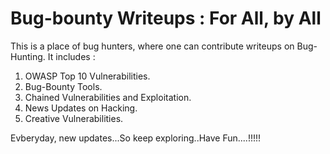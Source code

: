 # Bug-bounty Writeups : For All, by All
This is a place of bug hunters, where one can contribute writeups on Bug-Hunting. It includes :

1) OWASP Top 10 Vulnerabilities.
2) Bug-Bounty Tools.
3) Chained Vulnerabilities and Exploitation.
4) News Updates on Hacking.
5) Creative Vulnerabilities.

Evberyday, new updates...So keep exploring..Have Fun....!!!!!
